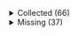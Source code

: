 <details><summary>Collected (66)</summary>
<p>

| Packet |
| --- |
| login |
| custom_payload |
| difficulty |
| abilities |
| held_item_slot |
| declare_recipes |
| tags |
| entity_status |
| declare_commands |
| unlock_recipes |
| position |
| player_info |
| update_view_position |
| update_light |
| map_chunk |
| spawn_entity_living |
| entity_metadata |
| entity_update_attributes |
| spawn_entity |
| entity_velocity |
| initialize_world_border |
| update_time |
| spawn_position |
| window_items |
| update_health |
| experience |
| keep_alive |
| entity_equipment |
| multi_block_change |
| rel_entity_move |
| advancements |
| entity_head_rotation |
| block_change |
| entity_destroy |
| entity_move_look |
| entity_teleport |
| entity_look |
| chat |
| animation |
| sound_effect |
| named_entity_spawn |
| tab_complete |
| death_combat_event |
| respawn |
| game_state_change |
| world_event |
| set_slot |
| set_cooldown |
| unload_chunk |
| entity_sound_effect |
| map |
| world_particles |
| set_title_text |
| scoreboard_objective |
| scoreboard_display_objective |
| scoreboard_score |
| named_sound_effect |
| entity_effect |
| remove_entity_effect |
| open_window |
| craft_progress_bar |
| close_window |
| boss_bar |
| spawn_entity_painting |
| collect |
| statistics |

</p>
</details>
<details><summary>Missing (37)</summary>
<p>

| Packet |
| --- |
| spawn_entity_experience_orb |
| block_break_animation |
| tile_entity_data |
| block_action |
| face_player |
| nbt_query_response |
| kick_disconnect |
| explosion |
| open_horse_window |
| trade_list |
| vehicle_move |
| open_book |
| open_sign_entity |
| craft_recipe_response |
| end_combat_event |
| enter_combat_event |
| resource_pack_send |
| camera |
| update_view_distance |
| attach_entity |
| set_passengers |
| teams |
| stop_sound |
| playerlist_header |
| select_advancement_tab |
| acknowledge_player_digging |
| sculk_vibration_signal |
| clear_titles |
| action_bar |
| world_border_center |
| world_border_lerp_size |
| world_border_size |
| world_border_warning_delay |
| world_border_warning_reach |
| ping |
| set_title_subtitle |
| set_title_time |

</p>
</details>